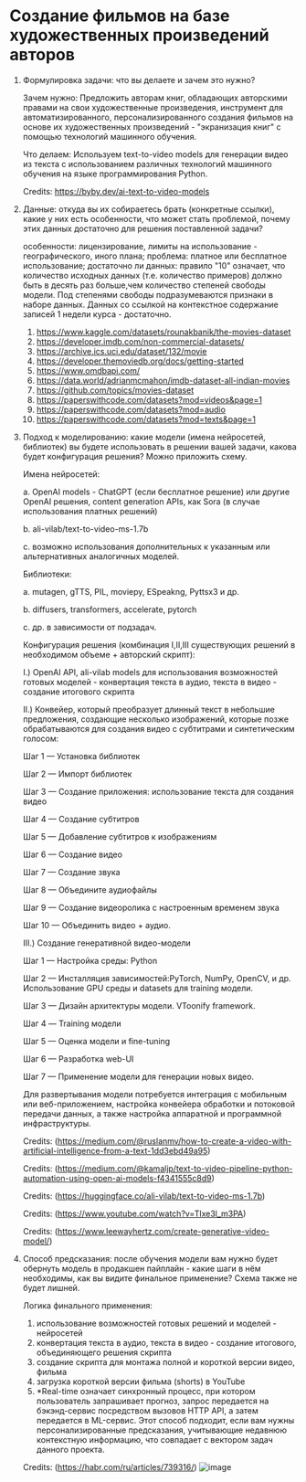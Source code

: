 # Создание фильмов на базе художественных произведений авторов


  1. Формулировка задачи: что вы делаете и зачем это нужно?
     
     Зачем нужно:
     Предложить авторам книг, обладающих авторскими правами на свои художественные произведения, инструмент для автоматизированного, персонализированного создания фильмов на основе их художественных произведений - "экранизация книг" с помощью технологий машинного обучения.

     Что делаем:
     Используем text-to-video models для генерации видео из текста с использованием различных технологий машинного обучения на языке программирования Python.

   
     Credits: https://byby.dev/ai-text-to-video-models

     
  2. Данные: откуда вы их собираетесь брать (конкретные ссылки), какие у них есть особенности, что может стать проблемой, почему этих данных достаточно для решения поставленной задачи?

     особенности: лицензирование, лимиты на использование - географического, иного плана; 
     проблема: платное или бесплатное использование; 
     достаточно ли данных: правило "10" означает, что количество исходных данных (т.е. количество примеров) должно быть в десять раз больше,чем количество степеней свободы модели. Под степенями свободы подразумеваются признаки в наборе данных. Данных со ссылкой на контекстное содержание записей 1 недели курса - достаточно. 
     
     1) https://www.kaggle.com/datasets/rounakbanik/the-movies-dataset 
     2) https://developer.imdb.com/non-commercial-datasets/
     3) https://archive.ics.uci.edu/dataset/132/movie
     4) https://developer.themoviedb.org/docs/getting-started
     5) https://www.omdbapi.com/
     6) https://data.world/adrianmcmahon/imdb-dataset-all-indian-movies
     7) https://github.com/topics/movies-dataset
     8) https://paperswithcode.com/datasets?mod=videos&page=1
     9) https://paperswithcode.com/datasets?mod=audio
     10) https://paperswithcode.com/datasets?mod=texts&page=1
        
      
  3. Подход к моделированию: какие модели (имена нейросетей, библиотек) вы будете использовать в решении вашей задачи, какова будет конфигурация решения? Можно приложить схему.
     
     Имена нейросетей:
     
     a. OpenAI models - ChatGPT (если бесплатное решение) или другие OpenAI решения, content generation APIs, как Sora (в случае использования платных решений)
     
     b. ali-vilab/text-to-video-ms-1.7b
     
     c. возможно использования дополнительных к указанным или альтернативных аналогичных моделей.
     


     Библиотеки:
     
     a. mutagen, gTTS, PIL, moviepy, ESpeakng, Pyttsx3 и др.
     
     b. diffusers, transformers, accelerate, pytorch

     c. др. в зависимости от подзадач.

     

     Конфигурация решения (комбинация I,II,III существующих решений в необходимом объеме + авторский скрипт):
     
     I.) OpenAI API, ali-vilab models для использования возможностей готовых моделей - конвертация текста в аудио, текста в видео - создание итогового скрипта
     
     
     II.) Конвейер, который преобразует длинный текст в небольшие предложения, создающие несколько изображений, которые позже обрабатываются для создания видео с субтитрами и синтетическим голосом:

     Шаг 1 — Установка библиотек
     
     Шаг 2 — Импорт библиотек
     
     Шаг 3 — Создание приложения: использование текста для создания видео
     
     Шаг 4 — Создание субтитров
     
     Шаг 5 — Добавление субтитров к изображениям
     
     Шаг 6 — Создание видео
     
     Шаг 7 — Создание звука
     
     Шаг 8 — Объедините аудиофайлы
     
     Шаг 9 — Создание видеоролика с настроенным временем звука
     
     Шаг 10 — Объединить видео + аудио.

     
     III.) Создание генеративной видео-модели

     Шаг 1 — Настройка среды: Python

     Шаг 2 — Инсталляция зависимостей:PyTorch, NumPy, OpenCV, и др. Использование GPU среды и datasets для training модели.

     Шаг 3 — Дизайн архитектуры модели. VToonify framework.

     Шаг 4 — Training модели

     Шаг 5 — Оценка модели и fine-tuning

     Шаг 6 — Разработка web-UI

     Шаг 7 — Применение модели для генерации новых видео. 

     Для развертывания модели потребуется интеграция с мобильным или веб-приложением, настройка конвейера обработки и потоковой передачи данных, а также настройка аппаратной и программной инфраструктуры.

     

     Credits: (https://medium.com/@ruslanmv/how-to-create-a-video-with-artificial-intelligence-from-a-text-1dd3ebd49a95)
     
     Credits: (https://medium.com/@kamaljp/text-to-video-pipeline-python-automation-using-open-ai-models-f4341555c8d9)
     
     Сredits: (https://huggingface.co/ali-vilab/text-to-video-ms-1.7b)
     
     Credits: (https://www.youtube.com/watch?v=Tlxe3l_m3PA)

     Credits: (https://www.leewayhertz.com/create-generative-video-model/)
 
  4. Способ предсказания: после обучения модели вам нужно будет обернуть модель в продакшен пайплайн - какие шаги в нём необходимы, как вы видите финальное применение? Схема также не будет лишней.

     Логика финального применения:
     
     1. использование возможностей готовых решений и моделей - нейросетей
     2. конвертация текста в аудио, текста в видео - создание итогового, объединяющего решения скрипта
     3. создание скрипта для монтажа полной и короткой версии видео, фильма
     4. загрузка короткой версии фильма (shorts) в YouTube
     5. *Real-time означает синхронный процесс, при котором пользователь запрашивает прогноз, запрос передается на бэкэнд-сервис посредством вызовов HTTP API, а затем передается в ML-сервис.
     Этот способ подходит, если вам нужны персонализированные предсказания, учитывающие недавнюю контекстную информацию, что совпадает с вектором задач данного проекта.

     
     Credits: (https://habr.com/ru/articles/739316/)
![image](https://github.com/iiwoii/film_making/assets/121694433/56f9409a-9ba1-4f16-af82-52375593e871)


     
